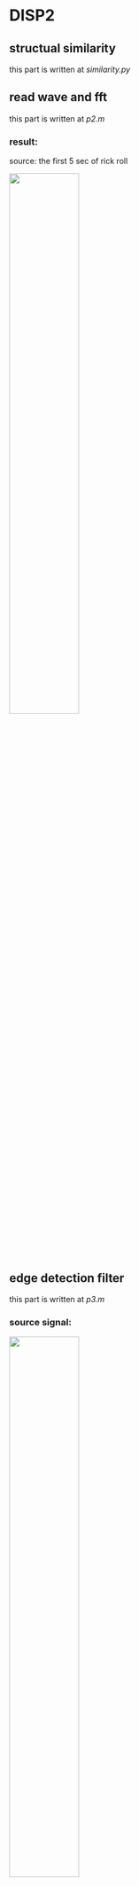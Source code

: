 # DISP2

## structual similarity

this part is written at *similarity.py*

## read wave and fft

this part is written at *p2.m*

### result: 
source: the first 5 sec of rick roll

<img src="https://i.imgur.com/PBPuhBL.png" width="50%"/>


## edge detection filter

this part is written at *p3.m*

### source signal:
<img src="https://i.imgur.com/CZuUGRM.png" width="50%"/>

### filter
the filter is defined as
$h[n] = -Csgn[n]e^{-\sigma |n|}$

where $C = 1/\Sigma^{L}_{n=1} e^{-\sigma |n|}$

### result:
| $\sigma$ |figure |
|- | -|
|0.05 |<img src="https://i.imgur.com/PfC7IFh.png" width="50%" />|
| 2| <img src="https://i.imgur.com/vSlhAz4.png" width="50%" />|

## determine the trend

this part is written at *p4.m*

### source signal
<img src="https://i.imgur.com/BqQv8bC.png" width="50%"/>

### filter
the filter is defined as
$h[n] = Ce^{-\sigma |n|}$, for $|n|\leq L$

where $C = 1/\Sigma^{L}_{n=1} e^{-\sigma |n|}$

### result:
| $\sigma$ |figure |
|- | -|
|0.05 |<img src="https://i.imgur.com/KkOfiWn.png" width="50%" />|
| 2| <img src="https://i.imgur.com/jgupAID.png" width="50%" />|
     
need to padding the edge, or take "valid" when do convolution.

## others
you can access [colab notebook](https://colab.research.google.com/drive/1ih939qGR1Iojrc502F7O0FxGSGssBLwz?usp=sharing) if you want python code.

